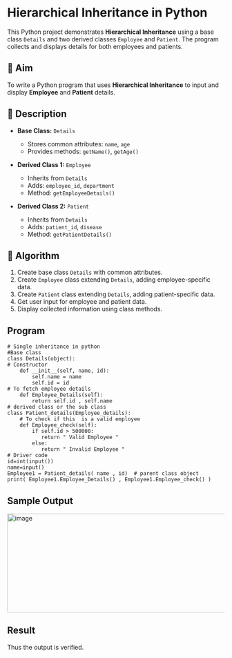 # Hierarchical Inheritance in Python

This Python project demonstrates **Hierarchical Inheritance** using a base class `Details` and two derived classes `Employee` and `Patient`. The program collects and displays details for both employees and patients.

## 🎯 Aim

To write a Python program that uses **Hierarchical Inheritance** to input and display **Employee** and **Patient** details.

## 📘 Description

- **Base Class:** `Details`
  - Stores common attributes: `name`, `age`
  - Provides methods: `getName()`, `getAge()`

- **Derived Class 1:** `Employee`
  - Inherits from `Details`
  - Adds: `employee_id`, `department`
  - Method: `getEmployeeDetails()`

- **Derived Class 2:** `Patient`
  - Inherits from `Details`
  - Adds: `patient_id`, `disease`
  - Method: `getPatientDetails()`

## 🧠 Algorithm

1. Create base class `Details` with common attributes.
2. Create `Employee` class extending `Details`, adding employee-specific data.
3. Create `Patient` class extending `Details`, adding patient-specific data.
4. Get user input for employee and patient data.
5. Display collected information using class methods.

## Program
~~~
# Single inheritance in python
#Base class
class Details(object): 
# Constructor 
    def __init__(self, name, id): 
        self.name = name 
        self.id = id
# To fetch employee details 
    def Employee_Details(self): 
        return self.id , self.name
# derived class or the sub class
class Patient_details(Employee_details): 
    # To check if this  is a valid employee 
    def Employee_check(self): 
        if self.id > 500000:
           return " Valid Employee "
        else:
           return " Invalid Employee "
# Driver code 
id=int(input())
name=input()
Employee1 = Patient_details( name , id)  # parent class object
print( Employee1.Employee_Details() , Employee1.Employee_check() ) 
~~~
## Sample Output
<img width="811" height="229" alt="image" src="https://github.com/user-attachments/assets/c7ce9114-9cc3-4586-a672-1f749b467d4d" />

## Result
Thus the output is verified.


